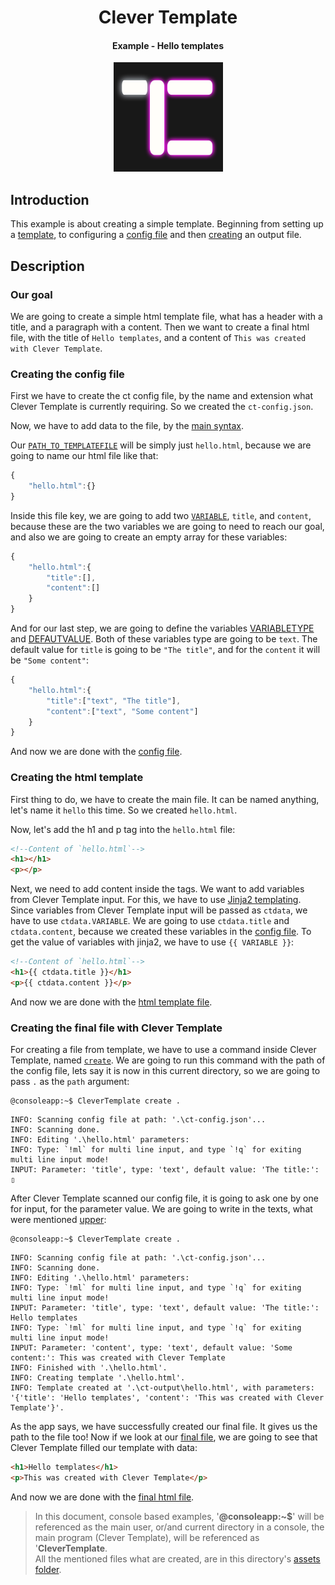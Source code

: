 <h1 align="center" id="CleverTemplate">Clever Template</h1>
<h4 align="center">Example - Hello templates</h4>
<p align="center"><img src="../../assets/icon_ct.jpg" height="175"></p>

## Introduction
This example is about creating a simple template. Beginning from setting up a [template](../../README.md#templating), to configuring a [config file](../../README.md#config-file) and then [creating](../../README.md#create) an output file.  

## Description
### Our goal
We are going to create a simple html template file, what has a header with a title, and a paragraph with a content. Then we want to create a final html file, with the title of `Hello templates`, and a content of `This was created with Clever Template`. 
### Creating the config file
First we have to create the ct config file, by the name and extension what Clever Template is currently requiring. So we created the `ct-config.json`.
  
Now, we have to add data to the file, by the [main syntax](../../README.md#main-sample-syntax-for-config-file).  
  
Our [`PATH_TO_TEMPLATEFILE`](../../README.md#path_to_templatefile) will be simply just `hello.html`, because we are going to name our html file like that:
```js
{
    "hello.html":{}
}
```
  
Inside this file key, we are going to add two [`VARIABLE`](../../README.md#variable), `title`, and `content`, because these are the two variables we are going to need to reach our goal, and also we are going to create an empty array for these variables: 
```js
{
    "hello.html":{
        "title":[],
        "content":[]
    }
}
```
  
And for our last step, we are going to define the variables [VARIABLETYPE](../../README.md#variabletype) and [DEFAUTVALUE](../../README.md#defaultvalue). Both of these variables type are going to be `text`. The default value for `title` is going to be `"The title"`, and for the `content` it will be `"Some content"`:
```js
{
    "hello.html":{
        "title":["text", "The title"],
        "content":["text", "Some content"]
    }
}
```
And now we are done with the [config file](assets/ct-config.json). 
### Creating the html template
First thing to do, we have to create the main file. It can be named anything, let's name it `hello` this time. So we created `hello.html`.  
  
Now, let's add the h1 and p tag into the `hello.html` file:  
```html
<!--Content of `hello.html`-->
<h1></h1>
<p></p>
```
  
Next, we need to add content inside the tags. We want to add variables from Clever Template input. For this, we have to use [Jinja2 templating](https://jinja.palletsprojects.com/en/3.0.x/templates/). Since variables from Clever Template input will be passed as `ctdata`, we have to use `ctdata.VARIABLE`. We are going to use `ctdata.title` and `ctdata.content`, because we created these variables in the [config file](#creating-the-config-file). To get the value of variables with jinja2, we have to use `{{ VARIABLE }}`:
```html
<!--Content of `hello.html`-->
<h1>{{ ctdata.title }}</h1>
<p>{{ ctdata.content }}</p>
```
And now we are done with the [html template file](assets/hello.html).
### Creating the final file with Clever Template
For creating a file from template, we have to use a command inside Clever Template, named [`create`](../../README.md#create). We are going to run this command with the path of the config file, lets say it is now in this current directory, so we are going to pass `.` as the `path` argument: 
```console
@consoleapp:~$ CleverTemplate create .
```
```
INFO: Scanning config file at path: '.\ct-config.json'...
INFO: Scanning done.
INFO: Editing '.\hello.html' parameters:
INFO: Type: `!ml` for multi line input, and type `!q` for exiting multi line input mode!
INPUT: Parameter: 'title', type: 'text', default value: 'The title:': ▯
```
After Clever Template scanned our config file, it is going to ask one by one for input, for the parameter value. We are going to write in the texts, what were mentioned [upper](#creating-the-config-file):
```console
@consoleapp:~$ CleverTemplate create .
```
```
INFO: Scanning config file at path: '.\ct-config.json'...
INFO: Scanning done.
INFO: Editing '.\hello.html' parameters:
INFO: Type: `!ml` for multi line input, and type `!q` for exiting multi line input mode!
INPUT: Parameter: 'title', type: 'text', default value: 'The title:': Hello templates
INFO: Type: `!ml` for multi line input, and type `!q` for exiting multi line input mode!
INPUT: Parameter: 'content', type: 'text', default value: 'Some content:': This was created with Clever Template
INFO: Finished with '.\hello.html'.
INFO: Creating template '.\hello.html'.
INFO: Template created at '.\ct-output\hello.html', with parameters: '{'title': 'Hello templates', 'content': 'This was created with Clever Template'}'.
```
As the app says, we have successfully created our final file. It gives us the path to the file too! Now if we look at our [final file](assets/hello.html), we are going to see that Clever Template filled our template with data:
```html
<h1>Hello templates</h1>
<p>This was created with Clever Template</p>
```
And now we are done with the [final html file](assets/hello.html).
> In this document, console based examples, '**@consoleapp:~$**' will be referenced as the main user, or/and current directory in a console, the main program (Clever Template), will be referenced as '**CleverTemplate**.  
> All the mentioned files what are created, are in this directory's [assets folder](./assets).